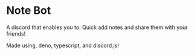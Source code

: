 # Note Bot

A discord that enables you to: Quick add notes and share them with your friends!

Made using, deno, typescript, and discord.js!
